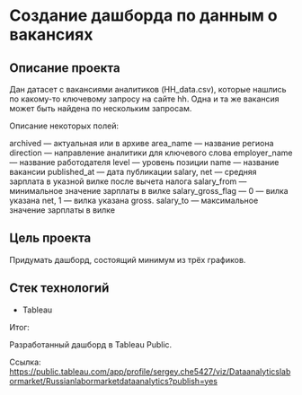 # Создание дашборда по данным о вакансиях

## Описание проекта

Дан датасет с вакансиями аналитиков (HH_data.csv), которые нашлись по какому-то ключевому запросу на сайте hh. Одна и та же вакансия может быть найдена по нескольким запросам.

Описание некоторых полей:

archived — актуальная или в архиве
area_name — название региона 
direction — направление аналитики для ключевого слова
employer_name — название работодателя 
level — уровень позиции
name — название вакансии
published_at — дата публикации 
salary, net — средняя зарплата в указной вилке после вычета налога
salary_from — минимальное значение зарплаты в вилке
salary_gross_flag — 0 — вилка указана net, 1 — вилка указана gross.
salary_to — максимальное значение зарплаты в вилке

## Цель проекта

Придумать дашборд, состоящий минимум из трёх графиков.



## Стек технологий
* Tableau


Итог:

Разработанный дашборд в Tableau Public. 

Ссылка:
https://public.tableau.com/app/profile/sergey.che5427/viz/Dataanalyticslabormarket/Russianlabormarketdataanalytics?publish=yes